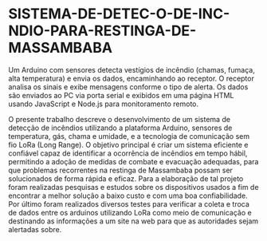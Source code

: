 # SISTEMA-DE-DETEC-O-DE-INC-NDIO-PARA-RESTINGA-DE-MASSAMBABA
Um Arduino com sensores detecta vestígios de incêndio (chamas, fumaça, alta temperatura) e envia os dados, encaminhando ao receptor. O receptor analisa os sinais e exibe mensagens conforme o tipo de alerta. Os dados são enviados ao PC via porta serial e exibidos em uma página HTML usando JavaScript e Node.js para monitoramento remoto.

O presente trabalho descreve o desenvolvimento de um sistema de detecção de
incêndios utilizando a plataforma Arduino, sensores de temperatura, gás, chama e umidade, e
a tecnologia de comunicação sem fio LoRa (Long Range). O objetivo principal é criar um
sistema eficiente e confiável capaz de identificar a ocorrência de incêndios em tempo hábil,
permitindo a adoção de medidas de combate e evacuação adequadas, para que problemas
recorrentes na restinga de Massambaba possam ser solucionados de forma rápida e eficaz.
Para a elaboração de tal projeto foram realizadas pesquisas e estudos sobre os dispositivos
usados a fim de encontrar a melhor solução a baixo custo e com uma boa confiabilidade. Por
último foram realizados diversos testes para verificar a coleta e troca de dados entre os
arduinos utilizando LoRa como meio de comunicação e destinando as informações a um site
na web para que as autoridades sejam alertadas sobre.


